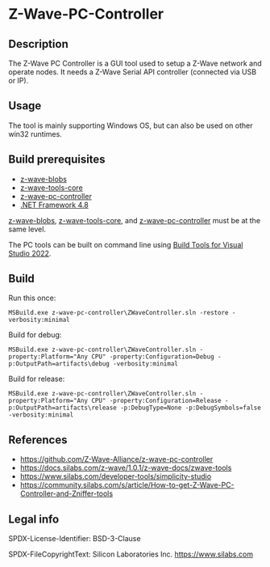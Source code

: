 # Z-Wave-PC-Controller

## Description

The Z-Wave PC Controller is a GUI tool used to setup a Z-Wave network and operate nodes.
It needs a Z-Wave Serial API controller (connected via USB or IP).

## Usage

The tool is mainly supporting Windows OS, but can also be used on other win32 runtimes.

## Build prerequisites

- [z-wave-blobs](https://github.com/Z-Wave-Alliance/z-wave-blobs/)
- [z-wave-tools-core](https://github.com/Z-Wave-Alliance/z-wave-tools-core/)
- [z-wave-pc-controller](https://github.com/Z-Wave-Alliance/z-wave-pc-controller)
- [.NET Framework 4.8](https://dotnet.microsoft.com/en-us/download/visual-studio-sdks?cid=getdotnetsdk)

[z-wave-blobs](https://github.com/Z-Wave-Alliance/z-wave-blobs/),
[z-wave-tools-core](https://github.com/Z-Wave-Alliance/z-wave-tools-core/),
and
[z-wave-pc-controller](https://github.com/Z-Wave-Alliance/z-wave-pc-controller)
must be at the same level.

The PC tools can be built on command line using [Build Tools for Visual Studio 2022](https://visualstudio.microsoft.com/downloads/).

## Build

Run this once:
```
MSBuild.exe z-wave-pc-controller\ZWaveController.sln -restore -verbosity:minimal
```

Build for debug:
```
MSBuild.exe z-wave-pc-controller\ZWaveController.sln -property:Platform="Any CPU" -property:Configuration=Debug -p:OutputPath=artifacts\debug -verbosity:minimal
```

Build for release:
```
MSBuild.exe z-wave-pc-controller\ZWaveController.sln -property:Platform="Any CPU" -property:Configuration=Release -p:OutputPath=artifacts\release -p:DebugType=None -p:DebugSymbols=false -verbosity:minimal
```

## References

- https://github.com/Z-Wave-Alliance/z-wave-pc-controller
- https://docs.silabs.com/z-wave/1.0.1/z-wave-docs/zwave-tools
- https://www.silabs.com/developer-tools/simplicity-studio
- https://community.silabs.com/s/article/How-to-get-Z-Wave-PC-Controller-and-Zniffer-tools


## Legal info

SPDX-License-Identifier: BSD-3-Clause

SPDX-FileCopyrightText: Silicon Laboratories Inc. https://www.silabs.com
